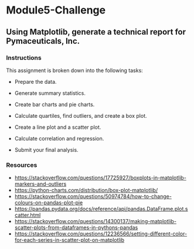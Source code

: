 # Module5-Challenge
## Using Matplotlib, generate a technical report for Pymaceuticals, Inc.

### Instructions

This assignment is broken down into the following tasks:

* Prepare the data.

* Generate summary statistics.

* Create bar charts and pie charts.

* Calculate quartiles, find outliers, and create a box plot.

* Create a line plot and a scatter plot.

* Calculate correlation and regression.

* Submit your final analysis.

### Resources

* https://stackoverflow.com/questions/17725927/boxplots-in-matplotlib-markers-and-outliers
* https://python-charts.com/distribution/box-plot-matplotlib/
* https://stackoverflow.com/questions/50974784/how-to-change-colours-on-pandas-plot-pie
* https://pandas.pydata.org/docs/reference/api/pandas.DataFrame.plot.scatter.html
* https://stackoverflow.com/questions/14300137/making-matplotlib-scatter-plots-from-dataframes-in-pythons-pandas
* https://stackoverflow.com/questions/12236566/setting-different-color-for-each-series-in-scatter-plot-on-matplotlib

